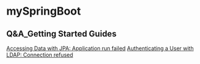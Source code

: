 # mySpringBoot

## Q&A_Getting Started Guides

[Accessing Data with JPA: Application run failed](https://github.com/sampleCJ/mySpringBoot/issues/1)
[Authenticating a User with LDAP: Connection refused](https://github.com/sampleCJ/mySpringBoot/issues/2)
